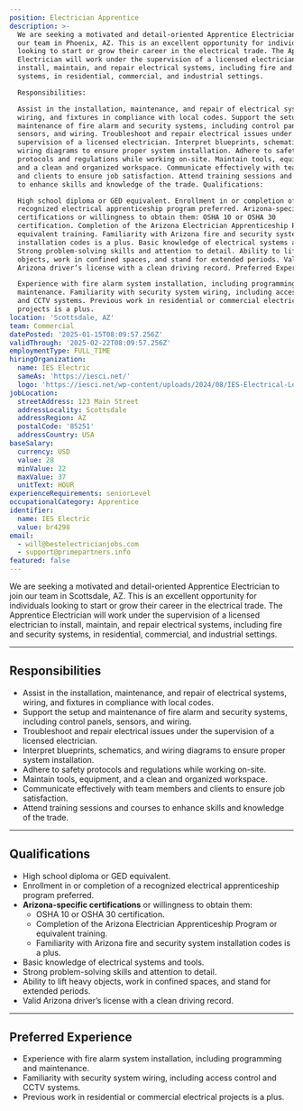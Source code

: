 ```yaml
---
position: Electrician Apprentice
description: >-
  We are seeking a motivated and detail-oriented Apprentice Electrician to join
  our team in Phoenix, AZ. This is an excellent opportunity for individuals
  looking to start or grow their career in the electrical trade. The Apprentice
  Electrician will work under the supervision of a licensed electrician to
  install, maintain, and repair electrical systems, including fire and security
  systems, in residential, commercial, and industrial settings.

  Responsibilities:

  Assist in the installation, maintenance, and repair of electrical systems,
  wiring, and fixtures in compliance with local codes. Support the setup and
  maintenance of fire alarm and security systems, including control panels,
  sensors, and wiring. Troubleshoot and repair electrical issues under the
  supervision of a licensed electrician. Interpret blueprints, schematics, and
  wiring diagrams to ensure proper system installation. Adhere to safety
  protocols and regulations while working on-site. Maintain tools, equipment,
  and a clean and organized workspace. Communicate effectively with team members
  and clients to ensure job satisfaction. Attend training sessions and courses
  to enhance skills and knowledge of the trade. Qualifications:

  High school diploma or GED equivalent. Enrollment in or completion of a
  recognized electrical apprenticeship program preferred. Arizona-specific
  certifications or willingness to obtain them: OSHA 10 or OSHA 30
  certification. Completion of the Arizona Electrician Apprenticeship Program or
  equivalent training. Familiarity with Arizona fire and security system
  installation codes is a plus. Basic knowledge of electrical systems and tools.
  Strong problem-solving skills and attention to detail. Ability to lift heavy
  objects, work in confined spaces, and stand for extended periods. Valid
  Arizona driver’s license with a clean driving record. Preferred Experience:

  Experience with fire alarm system installation, including programming and
  maintenance. Familiarity with security system wiring, including access control
  and CCTV systems. Previous work in residential or commercial electrical
  projects is a plus.
location: 'Scottsdale, AZ'
team: Commercial
datePosted: '2025-01-15T08:09:57.256Z'
validThrough: '2025-02-22T08:09:57.256Z'
employmentType: FULL_TIME
hiringOrganization:
  name: IES Electric
  sameAs: 'https://iesci.net/'
  logo: 'https://iesci.net/wp-content/uploads/2024/08/IES-Electrical-Logo-color.png'
jobLocation:
  streetAddress: 123 Main Street
  addressLocality: Scottsdale
  addressRegion: AZ
  postalCode: '85251'
  addressCountry: USA
baseSalary:
  currency: USD
  value: 28
  minValue: 22
  maxValue: 37
  unitText: HOUR
experienceRequirements: seniorLevel
occupationalCategory: Apprentice
identifier:
  name: IES Electric
  value: br4298
email:
  - will@bestelectricianjobs.com
  - support@primepartners.info
featured: false
---
```

We are seeking a motivated and detail-oriented Apprentice Electrician to join our team in Scottsdale, AZ. This is an excellent opportunity for individuals looking to start or grow their career in the electrical trade. The Apprentice Electrician will work under the supervision of a licensed electrician to install, maintain, and repair electrical systems, including fire and security systems, in residential, commercial, and industrial settings.

---

## Responsibilities

- Assist in the installation, maintenance, and repair of electrical systems, wiring, and fixtures in compliance with local codes.  
- Support the setup and maintenance of fire alarm and security systems, including control panels, sensors, and wiring.  
- Troubleshoot and repair electrical issues under the supervision of a licensed electrician.  
- Interpret blueprints, schematics, and wiring diagrams to ensure proper system installation.  
- Adhere to safety protocols and regulations while working on-site.  
- Maintain tools, equipment, and a clean and organized workspace.  
- Communicate effectively with team members and clients to ensure job satisfaction.  
- Attend training sessions and courses to enhance skills and knowledge of the trade.  

---

## Qualifications

- High school diploma or GED equivalent.  
- Enrollment in or completion of a recognized electrical apprenticeship program preferred.  
- **Arizona-specific certifications** or willingness to obtain them:
  - OSHA 10 or OSHA 30 certification.  
  - Completion of the Arizona Electrician Apprenticeship Program or equivalent training.  
  - Familiarity with Arizona fire and security system installation codes is a plus.  
- Basic knowledge of electrical systems and tools.  
- Strong problem-solving skills and attention to detail.  
- Ability to lift heavy objects, work in confined spaces, and stand for extended periods.  
- Valid Arizona driver’s license with a clean driving record.  

---

## Preferred Experience  

- Experience with fire alarm system installation, including programming and maintenance.  
- Familiarity with security system wiring, including access control and CCTV systems.  
- Previous work in residential or commercial electrical projects is a plus.  
